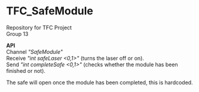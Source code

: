 # TFC_SafeModule
Repository for TFC Project  
Group 13  

**API**  
Channel *"SafeModule"*  
Receive *"int safeLaser <0,1>"* (turns the laser off or on).  
Send *"int completeSafe <0,1>"* (checks whether the module has been finished or not).  

The safe will open once the module has been completed, this is hardcoded.

